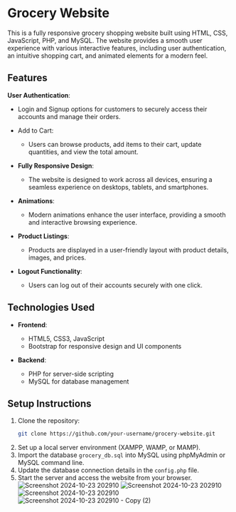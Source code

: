 
# Grocery Website

This is a fully responsive grocery shopping website built using HTML, CSS, JavaScript, PHP, and MySQL. 
The website provides a smooth user experience with various interactive features, including user authentication, an intuitive shopping cart, and animated elements for a modern feel.

## Features

**User Authentication**: 
  - Login and Signup options for customers to securely access their accounts and manage their orders.
  
- Add to Cart:
  - Users can browse products, add items to their cart, update quantities, and view the total amount.
  
- **Fully Responsive Design**:
  - The website is designed to work across all devices, ensuring a seamless experience on desktops, tablets, and smartphones.
  
- **Animations**:
  - Modern animations enhance the user interface, providing a smooth and interactive browsing experience.
  
- **Product Listings**:
  - Products are displayed in a user-friendly layout with product details, images, and prices.

- **Logout Functionality**:
  - Users can log out of their accounts securely with one click.

## Technologies Used

- **Frontend**: 
  - HTML5, CSS3, JavaScript
  - Bootstrap for responsive design and UI components
  
- **Backend**: 
  - PHP for server-side scripting
  - MySQL for database management

## Setup Instructions

1. Clone the repository:
   ```bash
   git clone https://github.com/your-username/grocery-website.git
   ```
2. Set up a local server environment (XAMPP, WAMP, or MAMP).
3. Import the database `grocery_db.sql` into MySQL using phpMyAdmin or MySQL command line.
4. Update the database connection details in the `config.php` file.
5. Start the server and access the website from your browser.
![Screenshot 2024-10-23 202910](https://github.com/user-attachments/assets/0b443a01-dd6c-4e0f-8070-ac6b77a9975a)
![Screenshot 2024-10-23 202910](https://github.com/user-attachments/assets/8b581b03-5989-4154-b12d-1b1d21e705aa)
![Screenshot 2024-10-23 202910](https://github.com/user-attachments/assets/462a2698-491d-4e31-a658-54a155a64ea9)
![Screenshot 2024-10-23 202910 - Copy (2)](https://github.com/user-attachments/assets/ae6151be-3bad-47c0-abe9-ae41c09230e1)






